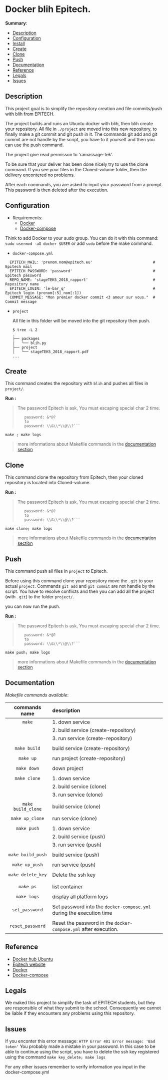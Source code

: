 # Docker blih Epitech.

__Summary__:

- [Description](#description)
- [Configuration](#configuration)
- [Install](#install)
- [Create](#create)
- [Clone](#clone)
- [Push](#push)
- [Documentation](#documentation)
- [Reference](#reference)
- [Legals](#legals)
- [Issues](#issues)

## Description

This project goal is to simplify the repository creation and file commits/push with blih from EPITECH.

The project builds and runs an Ubuntu docker with blih, then blih create your repository.
All file in `./project` are moved into this new repository, to finally make a git commit and git push in it.
The commands git add and git commit are not handle by the script, you have to it yourself and then you can use the push command.

The project give read permisson to 'ramassage-tek'.

To be sure that your deliver has been done nicely try to use the clone command. If you see your files in the Cloned-volume folder, then the delivery encontered no problems.

After each commands, you are asked to input your password from a prompt. This password is then deleted after the execution.

## Configuration

- Requirements:
  - [Docker](https://www.docker.com)
  - [Docker-compose](https://docs.docker.com/compose/)

Think to add Docker to your sudo group. You can do it with this command: `sudo usermod -aG docker $USER` or add `sudo` before the make command. 

- `docker-compose.yml`
```
  EPITECH_MAIL: 'prenom.nom@epitech.eu'                           # Epitech mail
  EPITECH_PASSWORD: 'password'                                    # Epitech password
  REPO_NAME: 'stageTEK5_2018_rapport'                             # Repository name
  EPITECH_LOGIN: 'le-bar_q'                                       # Epitech login (prenom[:5]_nom[:1])
  COMMIT_MESSAGE: "Mon premier docker commit <3 amour sur vous."  # Commit message
```
- `project`

  All file in this folder will be moved into the git repository then push.
  ```
  $ tree -L 2
  .
  ├── packages
  |   └── blih.py
  ├── project
  │   └── stageTEK5_2018_rapport.pdf
  ...
  ```

## Create

This command creates the repository with `blih` and pushes all files in `project/`.

__Run :__

>
> The password Epitech is ask, You must escaping special char 2 time.
>
>   ```ex:
>      password: &*@?
>      to
>      password: \\&\\*\\@\\?```
>

```
make ; make logs
```
> more informations about Makefile commands in the [documentation section](#documentation)

## Clone

This command clone the repository from Epitech, then your cloned repository is located into Cloned-volume.

__Run :__

>
> The password Epitech is ask, You must escaping special char 2 time.
>
>   ```ex:
>      password: &*@?
>      to
>      password: \\&\\*\\@\\?```
>

```
make clone; make logs
```
> more informations about Makefile commands in the [documentation section](#documentation)

## Push

This command push all files in `project` to Epitech.

Before using this command clone your repository move the `.git` to your actual `project`.
Commands `git add` and `git commit` are not handle by the script. You have to resolve conflicts and then you can add all the project (with `.git`) to the folder `project/`.

you can now run the push.

__Run :__

>
> The password Epitech is ask, You must escaping special char 2 time.
>
>   ```ex:
>      password: &*@?
>      to
>      password: \\&\\*\\@\\?```
>

```
make push; make logs
```
> more informations about Makefile commands in the [documentation section](#documentation)

## Documentation

_Makefile commands available_:

| **commands name**  | **description**                                                      |
|:------------------:|:-------------------------------------------------------------------- |
|       `make`       | 1. down service                                                      |
|                    | 2. build service (create-repository)                                 |
|                    | 3. run service (create-repository)                                   |
|                    |                                                                      |
|    `make build`    | build service (create-repository)                                    |
|                    |                                                                      |
|     `make up`      | run project (create-repository)                                      |
|                    |                                                                      |
|    `make down`     | down project                                                         |
|                    |                                                                      |
|    `make clone`    | 1. down service                                                      |
|                    | 2. build service (clone)                                             |
|                    | 3. run service (clone)                                               |
|                    |                                                                      |
| `make build_clone` | build service (clone)                                                |
|                    |                                                                      |
|  `make up_clone`   | run service (clone)                                                  |
|                    |                                                                      |
|    `make push`     | 1. down service                                                      |
|                    | 2. build service (push)                                              |
|                    | 3. run service (push)                                                |
|                    |                                                                      |
| `make build_push`  | build service (push)                                                 |
|                    |                                                                      |
|   `make up_push`   | run service (push)                                                   |
|                    |                                                                      |
| `make delete_key`  | Delete the ssh key                                                 |
|                    |                                                                      |
|                    |                                                                      |
|     `make ps`      | list container                                                       |
|                    |                                                                      |
|    `make logs`     | display all platform logs                                            |
|                    |                                                                      |
|   `set_password`   | Set password into the `docker-compose.yml` during the execution time |
|                    |                                                                      |
|  `reset_password`  | Reset the password in the `docker-compose.yml` after execution.      |

## Reference

- [Docker hub Ubuntu](https://hub.docker.com/_/ubuntu/)
- [Epitech website](http://www.epitech.eu)
- [Docker](https://www.docker.com)
- [Docker-compose](https://docs.docker.com/compose/)

## Legals
We maked this project to simplify the task of EPITECH students, but they are
responsible of what they submit to the school. Consequently we cannot be liable if
they encounters any problems using this repository.

## Issues
If you enconter this error message:
`HTTP Error 401
Error message: 'Bad token'`
You probably made a mistake in your password. In this case to be able to continue using the script, you have to delete the ssh key registered using the command `make key_delete; make logs`

For any other issues remember to verify information you input in the docker-compose.yml
